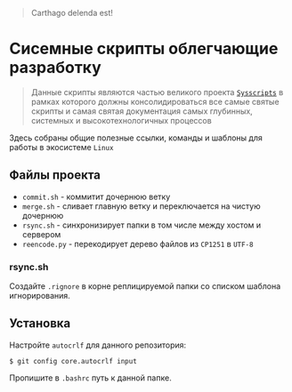 > Carthago delenda est!

# Сисемные скрипты облегчающие разработку

> Данные скрипты являются частью великого проекта [`Sysscripts`](../README.md) в рамках которого должны консолидироваться все самые святые
> скрипты и самая святая документация самых глубинных, системных и высокотехнологичных процессов

Здесь собраны общие полезные ссылки, команды и шаблоны для работы в экосистеме `Linux`

## Файлы проекта

* `commit.sh` - коммитит дочернюю ветку
* `merge.sh` - сливает главную ветку и переключается на чистую дочернюю
* `rsync.sh` - синхронизирует папки в том числе между хостом и сервером
* `reencode.py` - перекодирует дерево файлов из `CP1251` в `UTF-8`

### rsync.sh

Создайте `.rignore` в корне реплицируемой папки со списком шаблона игнорирования.

## Установка

Настройте `autocrlf` для данного репозитория:

```
$ git config core.autocrlf input
```

Пропишите в `.bashrc` путь к данной папке.
